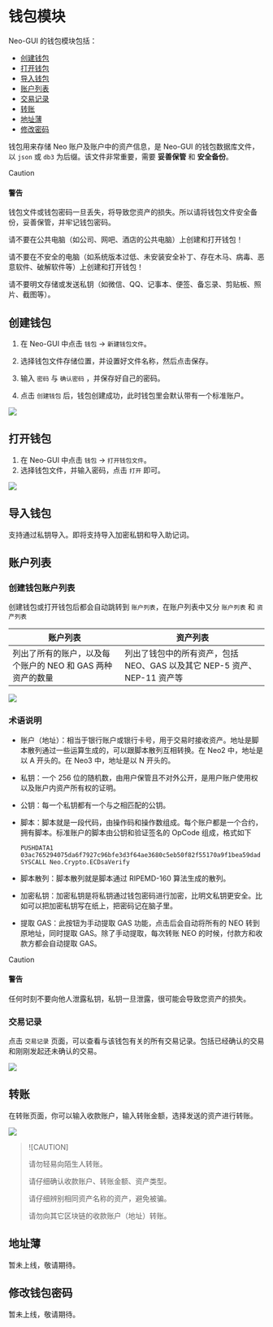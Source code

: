 # 钱包模块

Neo-GUI 的钱包模块包括：

- [创建钱包](#创建钱包)
- [打开钱包](#打开钱包)
- [导入钱包](#导入钱包)
- [账户列表](#账户列表)
- [交易记录](#交易记录)
- [转账](#转账)
- [地址薄](#地址薄)
- [修改密码](#修改密码)

钱包用来存储 Neo 账户及账户中的资产信息，是 Neo-GUI 的钱包数据库文件，以 `json` 或 `db3` 为后缀。该文件非常重要，需要 **妥善保管** 和 **安全备份**。

> [!CAUTION]
>
> #### 警告
>
> 钱包文件或钱包密码一旦丢失，将导致您资产的损失。所以请将钱包文件安全备份，妥善保管，并牢记钱包密码。
>
> 请不要在公共电脑（如公司、网吧、酒店的公共电脑）上创建和打开钱包！
>
> 请不要在不安全的电脑（如系统版本过低、未安装安全补丁、存在木马、病毒、恶意软件、破解软件等）上创建和打开钱包！
>
> 请不要明文存储或发送私钥（如微信、QQ、记事本、便签、备忘录、剪贴板、照片、截图等）。

## 创建钱包

1. 在 Neo-GUI 中点击 `钱包` -> `新建钱包文件`。

2. 选择钱包文件存储位置，并设置好文件名称，然后点击保存。

3. 输入 `密码` 与 `确认密码` ，并保存好自己的密码。

4. 点击 `创建钱包` 后，钱包创建成功，此时钱包里会默认带有一个标准账户。

![](/assets/create-wallet.png)

## 打开钱包

1. 在 Neo-GUI 中点击 `钱包` -> `打开钱包文件`。
2. 选择钱包文件，并输入密码，点击 `打开` 即可。

![](/assets/open-wallet.png)

## 导入钱包

支持通过私钥导入。即将支持导入加密私钥和导入助记词。

## 账户列表

### 创建钱包账户列表

创建钱包或打开钱包后都会自动跳转到 `账户列表`，在账户列表中又分 `账户列表` 和 `资产列表`

| 账户列表                                                   | 资产列表                                                     |
| ---------------------------------------------------------- | ------------------------------------------------------------ |
| 列出了所有的账户，以及每个账户的 NEO 和 GAS 两种资产的数量 | 列出了钱包中的所有资产，包括 NEO、GAS 以及其它 NEP-5 资产、NEP-11 资产等 |

![](/assets/account-list.png)

### 术语说明

- 账户（地址）：相当于银行账户或银行卡号，用于交易时接收资产。地址是脚本散列通过一些运算生成的，可以跟脚本散列互相转换。在 Neo2 中，地址是以 A 开头的。在 Neo3 中，地址是以 N 开头的。 

- 私钥：一个 256 位的随机数，由用户保管且不对外公开，是用户账户使用权以及账户内资产所有权的证明。 

- 公钥：每一个私钥都有一个与之相匹配的公钥。

- 脚本：脚本就是一段代码，由操作码和操作数组成。每个账户都是一个合约，拥有脚本。标准账户的脚本由公钥和验证签名的 OpCode 组成，格式如下

  ```
  PUSHDATA1 03ac765294075da6f7927c96bfe3d3f64ae3680c5eb50f82f55170a9f1bea59dad
  SYSCALL Neo.Crypto.ECDsaVerify
  ```

- 脚本散列：脚本散列就是脚本通过 RIPEMD-160 算法生成的散列。
- 加密私钥：加密私钥是将私钥通过钱包密码进行加密，比明文私钥更安全。比如可以把加密私钥写在纸上，把密码记在脑子里。
- 提取 GAS：此按钮为手动提取 GAS 功能，点击后会自动将所有的 NEO 转到原地址，同时提取 GAS。除了手动提取，每次转账 NEO 的时候，付款方和收款方都会自动提取 GAS。

> [!CAUTION]
>
> #### 警告
>
> 任何时刻不要向他人泄露私钥，私钥一旦泄露，很可能会导致您资产的损失。

### 交易记录

点击 `交易记录` 页面，可以查看与该钱包有关的所有交易记录。包括已经确认的交易和刚刚发起还未确认的交易。

![](/assets/tx-list.png)

## 转账

在转账页面，你可以输入收款账户，输入转账金额，选择发送的资产进行转账。

![](/assets/transfer.png)

> ![CAUTION]
>
> 请勿轻易向陌生人转账。
>
> 请仔细确认收款账户、转账金额、资产类型。
>
> 请仔细辨别相同资产名称的资产，避免被骗。
>
> 请勿向其它区块链的收款账户（地址）转账。

## 地址薄

暂未上线，敬请期待。

## 修改钱包密码

暂未上线，敬请期待。
